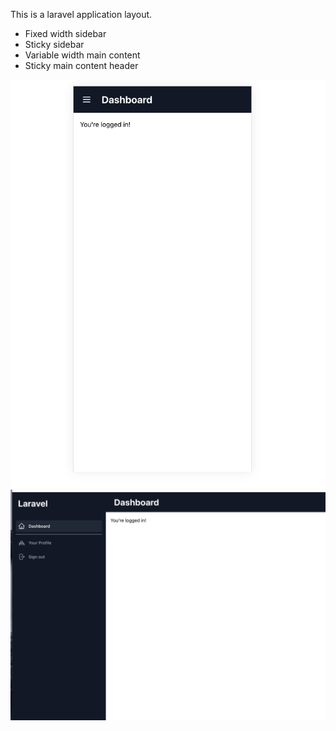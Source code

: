 This is a laravel application layout.

- Fixed width sidebar
- Sticky sidebar
- Variable width main content
- Sticky main content header

![Mobile ](mobile.png "Mobile")
![Desktop ](desktop.png "Desktop")
